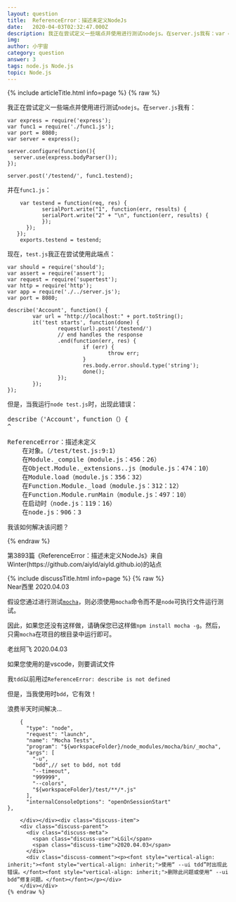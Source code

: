 ```yaml
---
layout: question
title:  ReferenceError：描述未定义NodeJs
date:   2020-04-03T02:32:47.000Z
description: 我正在尝试定义一些端点并使用进行测试nodejs。在server.js我有：var express = require('express');var...
img: 
author: 小宇宙
category: question
answer: 3
tags: node.js Node.js
topic: Node.js
---
```

<div class="article-root">
  <div class="article">
    {% include articleTitle.html info=page %}
    {% raw %}
    <div class="article-content"><p><font style="vertical-align: inherit;"><font style="vertical-align: inherit;">我正在尝试定义一些端点并使用进行测试</font></font><code>nodejs</code><font style="vertical-align: inherit;"><font style="vertical-align: inherit;">。</font><font style="vertical-align: inherit;">在</font></font><code>server.js</code><font style="vertical-align: inherit;"><font style="vertical-align: inherit;">我有：</font></font></p>

<pre><code>var express = require('express');<font></font>
var func1 = require('./func1.js');<font></font>
var port = 8080;<font></font>
var server = express();<font></font>
<font></font>
server.configure(function(){<font></font>
  server.use(express.bodyParser());<font></font>
});<font></font>
<font></font>
server.post('/testend/', func1.testend);<font></font>
</code></pre>

<p><font style="vertical-align: inherit;"><font style="vertical-align: inherit;">并在</font></font><code>func1.js</code><font style="vertical-align: inherit;"><font style="vertical-align: inherit;">：</font></font></p>

<pre><code>    var testend = function(req, res) {<font></font>
           serialPort.write("1", function(err, results) {<font></font>
           serialPort.write("2" + "\n", function(err, results) {<font></font>
           });<font></font>
      });<font></font>
   });<font></font>
    exports.testend = testend;<font></font>
</code></pre>

<p><font style="vertical-align: inherit;"><font style="vertical-align: inherit;">现在，</font></font><code>test.js</code><font style="vertical-align: inherit;"><font style="vertical-align: inherit;">我正在尝试使用此端点：</font></font></p>

<pre><code>var should = require('should');<font></font>
var assert = require('assert');<font></font>
var request = require('supertest');<font></font>
var http = require('http');<font></font>
var app = require('./../server.js');<font></font>
var port = 8080;<font></font>
<font></font>
describe('Account', function() {<font></font>
        var url = "http://localhost:" + port.toString();<font></font>
        it('test starts', function(done) {<font></font>
                request(url).post('/testend/')<font></font>
                // end handles the response<font></font>
                .end(function(err, res) {<font></font>
                        if (err) {<font></font>
                                throw err;<font></font>
                        }<font></font>
                        res.body.error.should.type('string');<font></font>
                        done();<font></font>
                });<font></font>
        });<font></font>
});<font></font>
</code></pre>

<p><font style="vertical-align: inherit;"><font style="vertical-align: inherit;">但是，当我运行</font></font><code>node test.js</code><font style="vertical-align: inherit;"><font style="vertical-align: inherit;">时，出现此错误：</font></font></p>

<pre><font style="vertical-align: inherit;"><font style="vertical-align: inherit;">describe（'Account'，function（）{</font></font><font></font><font style="vertical-align: inherit;"><font style="vertical-align: inherit;">
^</font></font><font></font>
<font></font><font style="vertical-align: inherit;"><font style="vertical-align: inherit;">
ReferenceError：描述未定义</font></font><font></font><font style="vertical-align: inherit;"><font style="vertical-align: inherit;">
    在对象。</font><font style="vertical-align: inherit;">（/test/test.js:9:1）</font></font><font></font><font style="vertical-align: inherit;"><font style="vertical-align: inherit;">
    在Module._compile（module.js：456：26）</font></font><font></font><font style="vertical-align: inherit;"><font style="vertical-align: inherit;">
    在Object.Module._extensions..js（module.js：474：10）</font></font><font></font><font style="vertical-align: inherit;"><font style="vertical-align: inherit;">
    在Module.load（module.js：356：32）</font></font><font></font><font style="vertical-align: inherit;"><font style="vertical-align: inherit;">
    在Function.Module._load（module.js：312：12）</font></font><font></font><font style="vertical-align: inherit;"><font style="vertical-align: inherit;">
    在Function.Module.runMain（module.js：497：10）</font></font><font></font><font style="vertical-align: inherit;"><font style="vertical-align: inherit;">
    在启动时（node.js：119：16）</font></font><font></font><font style="vertical-align: inherit;"><font style="vertical-align: inherit;">
    在node.js：906：3</font></font><font></font>
</pre>

<p><font style="vertical-align: inherit;"><font style="vertical-align: inherit;">我该如何解决该问题？</font></font></p></div>
    {% endraw %}
  </div>
  <p class="winter_mark">第3893篇《ReferenceError：描述未定义NodeJs》来自Winter(https://github.com/aiyld/aiyld.github.io)的站点</p>
  <div class="discuss-wrapper">
    {% include discussTitle.html info=page %}
    {% raw %}
    <div class="discuss-item">
        <div class="discuss-parent">
          <div class="discuss-meta">
            <span class="discuss-user">Near西里</span>
            <span class="discuss-time">2020.04.03</span>
          </div>
          <div class="discuss-comment"><p><font style="vertical-align: inherit;"><font style="vertical-align: inherit;">假设您通过进行测试</font></font><a href="http://mochajs.org/"><code>mocha</code></a><font style="vertical-align: inherit;"><font style="vertical-align: inherit;">，则必须使用</font></font><code>mocha</code><font style="vertical-align: inherit;"><font style="vertical-align: inherit;">命令而不是</font></font><code>node</code><font style="vertical-align: inherit;"><font style="vertical-align: inherit;">可执行文件</font><font style="vertical-align: inherit;">运行测试</font><font style="vertical-align: inherit;">。</font></font></p>

<p><font style="vertical-align: inherit;"><font style="vertical-align: inherit;">因此，如果您还没有这样做，请确保您已这样做</font></font><code>npm install mocha -g</code><font style="vertical-align: inherit;"><font style="vertical-align: inherit;">。</font><font style="vertical-align: inherit;">然后，只需</font></font><code>mocha</code><font style="vertical-align: inherit;"><font style="vertical-align: inherit;">在项目的根目录中运行即可。</font></font></p></div>
        </div></div><div class="discuss-item">
        <div class="discuss-parent">
          <div class="discuss-meta">
            <span class="discuss-user">老丝阿飞</span>
            <span class="discuss-time">2020.04.03</span>
          </div>
          <div class="discuss-comment"><p><font style="vertical-align: inherit;"><font style="vertical-align: inherit;">如果您使用的是vscode，则要调试文件</font></font></p>

<p><font style="vertical-align: inherit;"><font style="vertical-align: inherit;">我</font></font><code>tdd</code><font style="vertical-align: inherit;"><font style="vertical-align: inherit;">以前</font><font style="vertical-align: inherit;">用过</font></font><code>ReferenceError: describe is not defined</code></p>

<p><font style="vertical-align: inherit;"><font style="vertical-align: inherit;">但是，当我使用时</font></font><code>bdd</code><font style="vertical-align: inherit;"><font style="vertical-align: inherit;">，它有效！</font></font></p>

<p><font style="vertical-align: inherit;"><font style="vertical-align: inherit;">浪费半天时间解决...</font></font></p>

<pre><code>    {<font></font>
      "type": "node",<font></font>
      "request": "launch",<font></font>
      "name": "Mocha Tests",<font></font>
      "program": "${workspaceFolder}/node_modules/mocha/bin/_mocha",<font></font>
      "args": [<font></font>
        "-u",<font></font>
        "bdd",// set to bdd, not tdd<font></font>
        "--timeout",<font></font>
        "999999",<font></font>
        "--colors",<font></font>
        "${workspaceFolder}/test/**/*.js"<font></font>
      ],<font></font>
      "internalConsoleOptions": "openOnSessionStart"<font></font>
},<font></font>
</code></pre></div>
        </div></div><div class="discuss-item">
        <div class="discuss-parent">
          <div class="discuss-meta">
            <span class="discuss-user">LGil</span>
            <span class="discuss-time">2020.04.03</span>
          </div>
          <div class="discuss-comment"><p><font style="vertical-align: inherit;"><font style="vertical-align: inherit;">使用“ --ui tdd”时出现此错误。</font><font style="vertical-align: inherit;">删除此问题或使用“ --ui bdd”修复问题。</font></font></p></div>
        </div></div>
    {% endraw %}
  </div>
<div>
